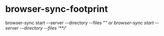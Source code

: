 # browser-sync-footprint
browser-sync start --server --directory --files "*"
or
browser-sync start --server --directory --files '**/*'